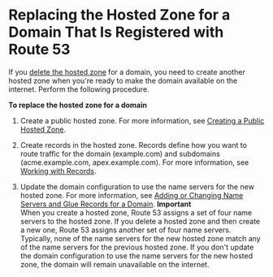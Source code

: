 # Replacing the Hosted Zone for a Domain That Is Registered with Route 53<a name="domain-replace-hosted-zone"></a>

If you [delete the hosted zone](http://docs.aws.amazon.com/Route53/latest/DeveloperGuide/DeleteHostedZone.html) for a domain, you need to create another hosted zone when you're ready to make the domain available on the internet\. Perform the following procedure\.

**To replace the hosted zone for a domain**

1. Create a public hosted zone\. For more information, see [Creating a Public Hosted Zone](CreatingHostedZone.md)\.

1. Create records in the hosted zone\. Records define how you want to route traffic for the domain \(example\.com\) and subdomains \(acme\.example\.com, apex\.example\.com\)\. For more information, see [Working with Records](rrsets-working-with.md)\.

1. Update the domain configuration to use the name servers for the new hosted zone\. For more information, see [Adding or Changing Name Servers and Glue Records for a Domain](domain-name-servers-glue-records.md)\.
**Important**  
When you create a hosted zone, Route 53 assigns a set of four name servers to the hosted zone\. If you delete a hosted zone and then create a new one, Route 53 assigns another set of four name servers\. Typically, none of the name servers for the new hosted zone match any of the name servers for the previous hosted zone\. If you don't update the domain configuration to use the name servers for the new hosted zone, the domain will remain unavailable on the internet\.